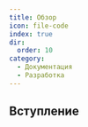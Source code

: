```yaml
---
title: Обзор
icon: file-code
index: true
dir:
  order: 10
category:
  - Документация
  - Разработка
---
```


## Вступление
